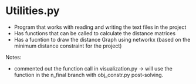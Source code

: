 # Utilities.py 

- Program that works with reading and writing the text files in the project
- Has functions that can be called to calculate the distance matrices
- Has a fucntion to draw the distance Graph using networkx (based on the minimum distance constraint for the project)

Notes:

- commented out the function call in visualization.py -> will use the function in the n_final branch with obj_constr.py post-solving.